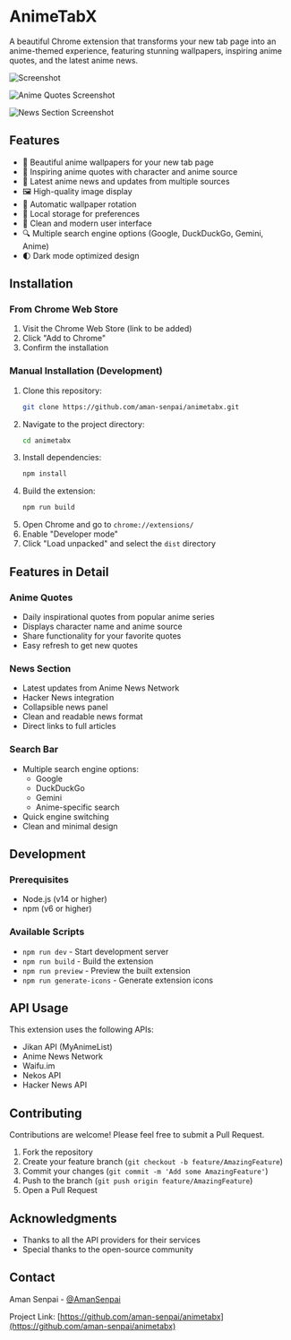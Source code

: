 # AnimeTabX

A beautiful Chrome extension that transforms your new tab page into an anime-themed experience, featuring stunning wallpapers, inspiring anime quotes, and the latest anime news.

![Screenshot](src/assets/ss1.png)

![Anime Quotes Screenshot](src/assets/ss2.png)

![News Section Screenshot](src/assets/ss3.png)


## Features

- 🎨 Beautiful anime wallpapers for your new tab page
- 💭 Inspiring anime quotes with character and anime source
- 📰 Latest anime news and updates from multiple sources
- 🖼️ High-quality image display
- 🔄 Automatic wallpaper rotation
- 💾 Local storage for preferences
- 🎯 Clean and modern user interface
- 🔍 Multiple search engine options (Google, DuckDuckGo, Gemini, Anime)
- 🌓 Dark mode optimized design

## Installation

### From Chrome Web Store
1. Visit the Chrome Web Store (link to be added)
2. Click "Add to Chrome"
3. Confirm the installation

### Manual Installation (Development)
1. Clone this repository:
   ```bash
   git clone https://github.com/aman-senpai/animetabx.git
   ```
2. Navigate to the project directory:
   ```bash
   cd animetabx
   ```
3. Install dependencies:
   ```bash
   npm install
   ```
4. Build the extension:
   ```bash
   npm run build
   ```
5. Open Chrome and go to `chrome://extensions/`
6. Enable "Developer mode"
7. Click "Load unpacked" and select the `dist` directory

## Features in Detail

### Anime Quotes
- Daily inspirational quotes from popular anime series
- Displays character name and anime source
- Share functionality for your favorite quotes
- Easy refresh to get new quotes

### News Section
- Latest updates from Anime News Network
- Hacker News integration
- Collapsible news panel
- Clean and readable news format
- Direct links to full articles

### Search Bar
- Multiple search engine options:
  - Google
  - DuckDuckGo
  - Gemini
  - Anime-specific search
- Quick engine switching
- Clean and minimal design

## Development

### Prerequisites
- Node.js (v14 or higher)
- npm (v6 or higher)

### Available Scripts
- `npm run dev` - Start development server
- `npm run build` - Build the extension
- `npm run preview` - Preview the built extension
- `npm run generate-icons` - Generate extension icons

## API Usage
This extension uses the following APIs:
- Jikan API (MyAnimeList)
- Anime News Network
- Waifu.im
- Nekos API
- Hacker News API

## Contributing

Contributions are welcome! Please feel free to submit a Pull Request.

1. Fork the repository
2. Create your feature branch (`git checkout -b feature/AmazingFeature`)
3. Commit your changes (`git commit -m 'Add some AmazingFeature'`)
4. Push to the branch (`git push origin feature/AmazingFeature`)
5. Open a Pull Request

## Acknowledgments

- Thanks to all the API providers for their services
- Special thanks to the open-source community

## Contact

Aman Senpai - [@AmanSenpai](https://x.com/AmanSenpai)

Project Link: [https://github.com/aman-senpai/animetabx](https://github.com/aman-senpai/animetabx) 